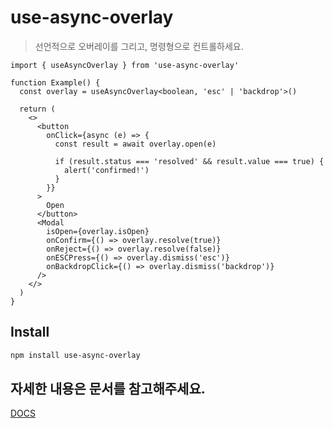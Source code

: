 # use-async-overlay

> 선언적으로 오버레이를 그리고, 명령형으로 컨트롤하세요.

```tsx
import { useAsyncOverlay } from 'use-async-overlay'

function Example() {
  const overlay = useAsyncOverlay<boolean, 'esc' | 'backdrop'>()

  return (
    <>
      <button
        onClick={async (e) => {
          const result = await overlay.open(e)

          if (result.status === 'resolved' && result.value === true) {
            alert('confirmed!')
          }
        }}
      >
        Open
      </button>
      <Modal
        isOpen={overlay.isOpen}
        onConfirm={() => overlay.resolve(true)}
        onReject={() => overlay.resolve(false)}
        onESCPress={() => overlay.dismiss('esc')}
        onBackdropClick={() => overlay.dismiss('backdrop')}
      />
    </>
  )
}
```

## Install

```bash
npm install use-async-overlay
```

## 자세한 내용은 문서를 참고해주세요.

[DOCS](https://use-async-overlay.shiwoo.dev/)
